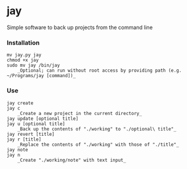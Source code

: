# jay
Simple software to back up projects from the command line

### Installation
    mv jay.py jay
    chmod +x jay
    sudo mv jay /bin/jay
        _Optional; can run without root access by providing path (e.g. ~/Programs/jay [command])_

### Use
    jay create
    jay c
        _Create a new project in the current directory_
    jay update [optional title]
    jay u [optional title]
        _Back up the contents of "./working" to "./optional\ title"_
    jay revert [title]
    jay r [title]
        _Replace the contents of "./working" with those of "./title"_
    jay note
    jay n
        _Create "./working/note" with text input_
